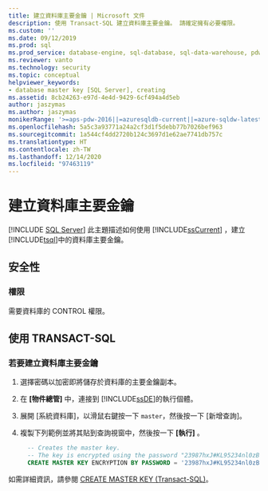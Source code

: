 ```yaml
---
title: 建立資料庫主要金鑰 | Microsoft 文件
description: 使用 Transact-SQL 建立資料庫主要金鑰。 請確定擁有必要權限。
ms.custom: ''
ms.date: 09/12/2019
ms.prod: sql
ms.prod_service: database-engine, sql-database, sql-data-warehouse, pdw
ms.reviewer: vanto
ms.technology: security
ms.topic: conceptual
helpviewer_keywords:
- database master key [SQL Server], creating
ms.assetid: 8cb24263-e97d-4e4d-9429-6cf494a4d5eb
author: jaszymas
ms.author: jaszymas
monikerRange: '>=aps-pdw-2016||=azuresqldb-current||=azure-sqldw-latest||>=sql-server-2016||>=sql-server-linux-2017||=azuresqldb-mi-current'
ms.openlocfilehash: 5a5c3a93771a24a2cf3d1f5debb77b7026bef963
ms.sourcegitcommit: 1a544cf4dd2720b124c3697d1e62ae7741db757c
ms.translationtype: HT
ms.contentlocale: zh-TW
ms.lasthandoff: 12/14/2020
ms.locfileid: "97463119"
---
```

# <a name="create-a-database-master-key"></a>建立資料庫主要金鑰

[!INCLUDE [SQL Server](../../../includes/applies-to-version/sql-asdb-asdbmi-asa-pdw.md)]
此主題描述如何使用 [!INCLUDE[ssCurrent](../../../includes/sscurrent-md.md)] ，建立 [!INCLUDE[tsql](../../../includes/tsql-md.md)]中的資料庫主要金鑰。

## <a name="security"></a>安全性

### <a name="permissions"></a>權限

需要資料庫的 CONTROL 權限。

## <a name="using-transact-sql"></a>使用 TRANSACT-SQL

### <a name="to-create-a-database-master-key"></a>若要建立資料庫主要金鑰

1. 選擇密碼以加密即將儲存於資料庫的主要金鑰副本。
2. 在 **[物件總管]** 中，連接到 [!INCLUDE[ssDE](../../../includes/ssde-md.md)]的執行個體。
3. 展開 [系統資料庫]，以滑鼠右鍵按一下 `master`，然後按一下 [新增查詢]。
4. 複製下列範例並將其貼到查詢視窗中，然後按一下 **[執行]** 。

   ```sql
     -- Creates the master key.
     -- The key is encrypted using the password "23987hxJ#KL95234nl0zBe".  
     CREATE MASTER KEY ENCRYPTION BY PASSWORD = '23987hxJ#KL95234nl0zBe';  

   ```

如需詳細資訊，請參閱 [CREATE MASTER KEY &#40;Transact-SQL&#41;](../../../t-sql/statements/create-master-key-transact-sql.md)。

